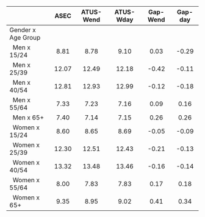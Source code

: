 
|                      |         ASEC |    ATUS-Wend |    ATUS-Wday |     Gap-Wend |      Gap-day |
| -------------------- | :----------: | :----------: | :----------: | :----------: | :----------: |
| Gender x Age Group   |              |              |              |              |              |
| &nbsp;&nbsp;Men x 15/24 |         8.81 |         8.78 |         9.10 |         0.03 |        -0.29 |
| &nbsp;&nbsp;Men x 25/39 |        12.07 |        12.49 |        12.18 |        -0.42 |        -0.11 |
| &nbsp;&nbsp;Men x 40/54 |        12.81 |        12.93 |        12.99 |        -0.12 |        -0.18 |
| &nbsp;&nbsp;Men x 55/64 |         7.33 |         7.23 |         7.16 |         0.09 |         0.16 |
| &nbsp;&nbsp;Men x 65+ |         7.40 |         7.14 |         7.15 |         0.26 |         0.26 |
| &nbsp;&nbsp;Women x 15/24 |         8.60 |         8.65 |         8.69 |        -0.05 |        -0.09 |
| &nbsp;&nbsp;Women x 25/39 |        12.30 |        12.51 |        12.43 |        -0.21 |        -0.13 |
| &nbsp;&nbsp;Women x 40/54 |        13.32 |        13.48 |        13.46 |        -0.16 |        -0.14 |
| &nbsp;&nbsp;Women x 55/64 |         8.00 |         7.83 |         7.83 |         0.17 |         0.18 |
| &nbsp;&nbsp;Women x 65+ |         9.35 |         8.95 |         9.02 |         0.41 |         0.34 |


